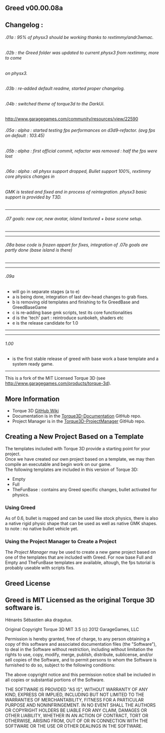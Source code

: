 Greed v00.00.08a
-------

Changelog :
-------

###### .01a : 95% of physx3 should be working thanks to rextimmy/andr3wmac. ######
###### .02b : the Greed folder was updated to current physx3 from rextimmy, more to come
###### on physx3.
###### .03b : re-added default readme, started proper changelog.
###### .04b : switched theme of torque3d to the DarkUi.
http://www.garagegames.com/community/resources/view/22590
###### .05a  : alpha : started testing fps performances on d3d9-refactor. (avg fps on default : 103.45)
###### .05b  : alpha : first official commit, refactor was removed : half the fps were lost
###### .06a  : alpha : all physx support dropped, Bullet support 100%, rextimmy core physics changes in
###### GMK is tested and fixed and in process of reintegration. physx3 basic support is provided by T3D.
----------------
###### .07 goals: new car, new avatar, island textured + base scene setup. 
----------------
----------------
###### .08a base code is frozen appart for fixes, integration of .07a goals are partly done (base island is there)
----------------
----------------
###### .09a 
 - will go in separate stages (a to e)
 - a is being done, integration of last dev-head changes to grab fixes.
 - b is removing old templates and finishing to fix GreedBase and GreedBaseGame
 - c is re-adding base gmk scripts, test its core functionalities
 - d is the 'tech' part : reintroduce sunbokeh, shaders etc
 - e is the release candidate for 1.0
----------------
----------------
###### 1.00
- is the first stable release of greed with base work a base template and a system
ready game.
----------------
This is a fork of the MIT Licensed Torque 3D (see http://www.garagegames.com/products/torque-3d).

More Information
----------------
* Torque 3D [GitHub Wiki](https://github.com/GarageGames/Torque3D/wiki)
* Documentation is in the [Torque3D-Documentation](https://github.com/GarageGames/Torque3D-Documentation) GitHub repo.
* Project Manager is in the [Torque3D-ProjectManager](https://github.com/GarageGames/Torque3D-ProjectManager) GitHub repo.

Creating a New Project Based on a Template
------------------------------------------

The templates included with Torque 3D provide a starting point for your project.  
Once we have created our own project based on a template, we may then compile an 
executable and begin work on our game.  
The following templates are included in this version of Torque 3D:

* Empty
* Full
* TheFunBase : contains any Greed specific changes, bullet activated for physics.

### Using Greed ###
As of 0.6, bullet is mapped and can be used like stock physics, there is also
a native rigid physic shape that can be used as well as native GMK shapes.
to note : no native bullet vehicle yet.

### Using the Project Manager to Create a Project ###

The *Project Manager* may be used to create a new game project based on one of the templates that are included with Greed. 
For now base Full and Empty and TheFunBase templates are available, altough, the fps tutorial is probably useable 
with scripts fixs.

Greed License
-------
Greed is MIT Licensed as the original Torque 3D software is.
-------
Hénarès Sébastien aka dragutux.

Original Copyright Torque 3D MIT 3.5 (c) 2012 GarageGames, LLC

Permission is hereby granted, free of charge, to any person obtaining a copy
of this software and associated documentation files (the "Software"), to
deal in the Software without restriction, including without limitation the
rights to use, copy, modify, merge, publish, distribute, sublicense, and/or
sell copies of the Software, and to permit persons to whom the Software is
furnished to do so, subject to the following conditions:

The above copyright notice and this permission notice shall be included in
all copies or substantial portions of the Software.

THE SOFTWARE IS PROVIDED "AS IS", WITHOUT WARRANTY OF ANY KIND, EXPRESS OR
IMPLIED, INCLUDING BUT NOT LIMITED TO THE WARRANTIES OF MERCHANTABILITY,
FITNESS FOR A PARTICULAR PURPOSE AND NONINFRINGEMENT. IN NO EVENT SHALL THE
AUTHORS OR COPYRIGHT HOLDERS BE LIABLE FOR ANY CLAIM, DAMAGES OR OTHER
LIABILITY, WHETHER IN AN ACTION OF CONTRACT, TORT OR OTHERWISE, ARISING
FROM, OUT OF OR IN CONNECTION WITH THE SOFTWARE OR THE USE OR OTHER DEALINGS
IN THE SOFTWARE.

